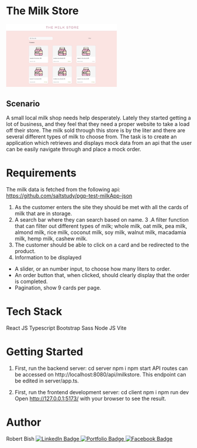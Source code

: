 # The Milk Store

<img src='./client/src/assets/milkstore.png' width='300'/>

## Scenario
A small local milk shop needs help desperately. Lately they started getting a lot of business, and they feel that they need a proper website to take a load off their store. The milk sold through this store is by the liter and there are several different types of milk to choose from. The task is to create an application which retrieves and displays mock data from an api that the user can be easily navigate through and place a mock order.

# Requirements
The milk data is fetched from the following api: https://github.com/saltstudy/pgp-test-milkApp-json
1. As the customer enters the site they should be met with all the cards of milk that are in storage.
2. A search bar where they can search based on name.
3 .A filter function that can filter out different types of milk; whole milk, oat milk, pea milk, almond milk, rice milk, coconut milk, soy milk, walnut milk, macadamia milk, hemp milk, cashew milk.
4. The customer should be able to click on a card and be redirected to the product.
5. Information to be displayed
  - A slider, or an number input, to choose how many liters to order.
  - An order button that, when clicked, should clearly display that the order is completed.
  - Pagination, show 9 cards per page.

# Tech Stack
React JS
Typescript
Bootstrap
Sass
Node JS
Vite

# Getting Started
1. First, run the backend server:
cd server
npm i
npm start
API routes can be accessed on http://localhost:8080/api/milkstore. This endpoint can be edited in server/app.ts.

2. First, run the frontend development server:
cd client
npm i
npm run dev
Open http://127.0.0.1:5173/ with your browser to see the result.

# Author
Robert Bish
<a href='https://www.linkedin.com/in/robert-bish-1a6a8637'>
  <img src='https://img.shields.io/badge/LinkedIn-blue?style=for-the-badge&logo=linkedin&logoColor=white' alt='LinkedIn Badge'/>
</a>
<a href='https://robertbishwebdeveloper.com'>
  <img src='https://img.shields.io/badge/Portfolio-darkgreen?style=for-the-badge&logo=portfolio&logoColor=white' alt='Portfolio Badge'/>
</a>
<a href='https://www.facebook.com/robert.bish.9'>
  <img src='https://img.shields.io/badge/Facebook-darkblue?style=for-the-badge&logo=facebook&logoColor=white' alt='Facebook Badge'/>
</a>


